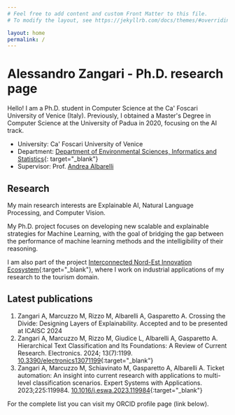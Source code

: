 ```yaml
---
# Feel free to add content and custom Front Matter to this file.
# To modify the layout, see https://jekyllrb.com/docs/themes/#overriding-theme-defaults

layout: home
permalink: /
---
```


# Alessandro Zangari - Ph.D. research page

Hello! I am a Ph.D. student in Computer Science at the Ca' Foscari University of Venice (Italy). Previously, I obtained
a Master's Degree in Computer Science at the University of Padua in 2020, focusing on the AI track.

- University: Ca' Foscari University of Venice
- Department: [Department of Environmental Sciences, Informatics and Statistics](https://www.unive.it/pag/28183/){:
  target="_blank"}
- Supervisor: Prof. [Andrea Albarelli](https://scholar.google.com/citations?user=Y_zlfmoAAAAJ)

## Research

My main research interests are Explainable AI, Natural Language Processing, and Computer Vision. 

My Ph.D. project
focuses on developing new scalable and explainable strategies for Machine Learning, with the goal of bridging the gap
between the performance of machine learning methods and the intelligibility of their reasoning.

I am also part of the project [Interconnected
Nord-Est Innovation Ecosystem](https://pric.unive.it/progetti/spoke-6-inest/home){:target="_blank"}, where I work on
industrial applications of my research to the tourism domain.

## Latest publications

1. Zangari A, Marcuzzo M, Rizzo M, Albarelli A, Gasparetto A. Crossing the Divide: Designing Layers of Explainability.
   Accepted and to be presented at ICAISC 2024
2. Zangari A, Marcuzzo M, Rizzo M, Giudice L, Albarelli A, Gasparetto A. Hierarchical Text Classification and Its
   Foundations: A Review of Current Research. Electronics. 2024; 13(7):1199. [10.3390/electronics13071199](https://doi.org/10.3390/electronics13071199){:target="_blank"}
3. Zangari A, Marcuzzo M, Schiavinato M, Gasparetto A, Albarelli A. Ticket automation: An insight into current research
   with applications to multi-level classification scenarios. Expert Systems with Applications. 2023;225:119984. [10.1016/j.eswa.2023.119984](https://doi.org/10.1016/j.eswa.2023.119984){:target="_blank"}

For the complete list you can visit my ORCID profile page (link below).

[//]: # (Check out these other pages:)

[//]: # ()

[//]: # (- [About]&#40;/about/&#41;)